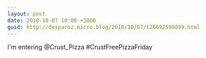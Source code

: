 ```yaml
---
layout: post
date: 2010-10-07 10:00 +1000
guid: http://desparoz.micro.blog/2010/10/07/t26692590899.html
---
```

I'm entering @Crust_Pizza #CrustFreePizzaFriday
